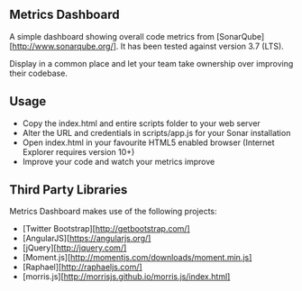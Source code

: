 Metrics Dashboard
-----------------

A simple dashboard showing overall code metrics from [SonarQube][http://www.sonarqube.org/].
It has been tested against version 3.7 (LTS).

Display in a common place and let your team take ownership over improving their codebase.

Usage
-----

* Copy the index.html and entire scripts folder to your web server
* Alter the URL and credentials in scripts/app.js for your Sonar installation
* Open index.html in your favourite HTML5 enabled browser (Internet Explorer requires version 10+)
* Improve your code and watch your metrics improve

Third Party Libraries
---------------------

Metrics Dashboard makes use of the following projects:

* [Twitter Bootstrap][http://getbootstrap.com/]
* [AngularJS][https://angularjs.org/]
* [jQuery][http://jquery.com/]
* [Moment.js][http://momentjs.com/downloads/moment.min.js]
* [Raphael][http://raphaeljs.com/]
* [morris.js][http://morrisjs.github.io/morris.js/index.html]